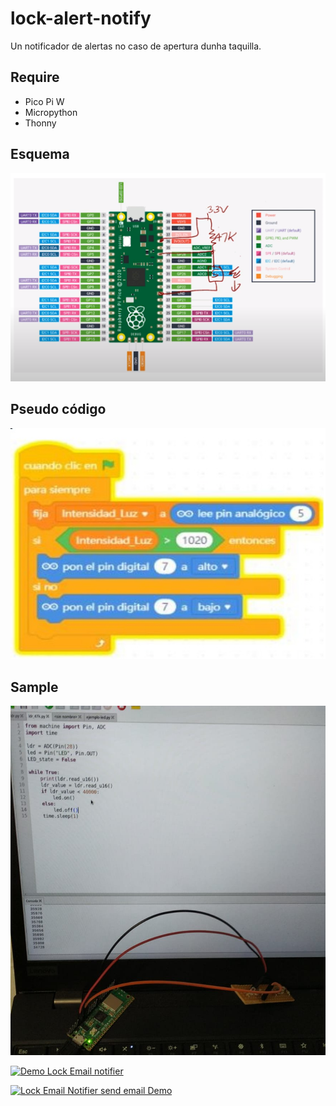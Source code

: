 # lock-alert-notify

Un notificador de alertas no caso de apertura dunha taquilla.

## Require

- Pico Pi W
- Micropython
- Thonny

## Esquema

![Esquema](resources/esquema.png)

## Pseudo código

![scratch](resources/pseudocode.jpeg)

## Sample

![sample](resources/sample.jpeg)

[![Demo Lock Email notifier](http://img.youtube.com/vi/qV1CJKUUlZU/0.jpg)](http://www.youtube.com/watch?v=qV1CJKUUlZU "Demo Lock Email Notifier")

[![Lock Email Notifier send email Demo](http://img.youtube.com/vi/gAyimMCKCEQ/0.jpg)](http://www.youtube.com/watch?v=gAyimMCKCEQ "Lock Email Notifier send email demo")